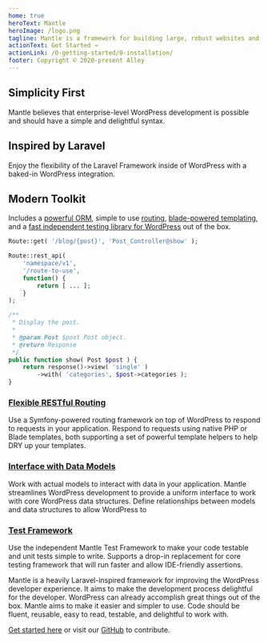 ```yaml
---
home: true
heroText: Mantle
heroImage: /logo.png
tagline: Mantle is a framework for building large, robust websites and applications with WordPress
actionText: Get Started →
actionLink: /0-getting-started/0-installation/
footer: Copyright © 2020-present Alley
---
```


<div class="features">
  <div class="feature">
    <h2>Simplicity First</h2>
    <p>Mantle believes that enterprise-level WordPress development is possible and should have a simple and delightful syntax.</p>
  </div>
  <div class="feature">
    <h2>Inspired by Laravel</h2>
    <p>Enjoy the flexibility of the Laravel Framework inside of WordPress with a baked-in WordPress integration.</p>
  </div>
  <div class="feature">
    <h2>Modern Toolkit</h2>
    <p>
      Includes a <a href="/3-models/0-models/">powerful ORM</a>, simple to use <a href="/2-basics/0-requests/">routing</a>,
			<a href="/2-basics/2-templating/">blade-powered templating</a>, and a <a href="/5-testing/0-testing/">fast independent testing library for WordPress</a> out of the box.
    </p>
  </div>
</div>

<div class="home-code">

```php
Route::get( '/blog/{post}', 'Post_Controller@show' );

Route::rest_api(
	'namespace/v1',
	'/route-to-use',
	function() {
		return [ ... ];
	}
);
```

```php
/**
 * Display the post.
 *
 * @param Post $post Post object.
 * @return Response
 */
public function show( Post $post ) {
	return response()->view( 'single' )
		->with( 'categories', $post->categories );
}
```

</div>

<div class="home-lower">

<div>

### [Flexible RESTful Routing](./2-basics/0-requests.md)

Use a Symfony-powered routing framework on top of WordPress to respond to
requests in your application. Respond to requests using native PHP or Blade templates, both supporting a set
of powerful template helpers to help DRY up your templates.

</div>

<div>

### [Interface with Data Models](./3-models/0-models.md)

Work with actual models to interact with data in your application. Mantle
streamlines WordPress development to provide a uniform interface to work with
core WordPress data structures. Define relationships between models and data structures to allow WordPress to

</div>

<div>

### [Test Framework](./5-testing/0-testing.md)

Use the independent Mantle Test Framework to make your code testable and unit tests simple
to write. Supports a drop-in replacement for core testing framework that will
run faster and allow IDE-friendly assertions.

</div>

</div>


<div class="goals">

Mantle is a heavily Laravel-inspired framework for improving the WordPress
developer experience. It aims to make the development process delightful for the
developer. WordPress can already accomplish great things out of the box. Mantle
aims to make it easier and simpler to use. Code should be fluent, reusable, easy
to read, testable, and delightful to work with.

[Get started here](./0-getting-started/0-installation.md) or visit our
[GitHub](https://github.com/alleyinteractive/mantle) to contribute.

</div>

